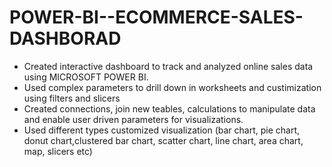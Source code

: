 # POWER-BI--ECOMMERCE-SALES-DASHBORAD
* Created interactive dashboard to track and analyzed online sales data using MICROSOFT POWER BI.
* Used complex parameters to drill down in worksheets and custimization using filters and slicers
* Created connections, join new teables, calculations to manipulate data and enable user driven parameters for visualizations.
* Used different types customized visualization (bar chart, pie chart, donut chart,clustered bar chart, scatter chart, line chart, area chart, map, slicers etc)

